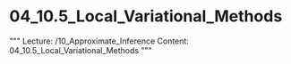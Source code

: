 # 04_10.5_Local_Variational_Methods

"""
Lecture: /10_Approximate_Inference
Content: 04_10.5_Local_Variational_Methods
"""

